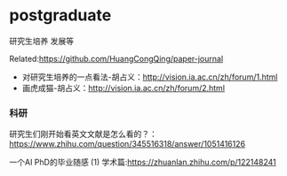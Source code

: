 # postgraduate
研究生培养 发展等

Related:https://github.com/HuangCongQing/paper-journal

* 对研究生培养的一点看法-胡占义：http://vision.ia.ac.cn/zh/forum/1.html
* 画虎成猫-胡占义：http://vision.ia.ac.cn/zh/forum/2.html


### 科研

研究生们刚开始看英文文献是怎么看的？：https://www.zhihu.com/question/345516318/answer/1051416126

一个AI PhD的毕业随感 (1) 学术篇:https://zhuanlan.zhihu.com/p/122148241
